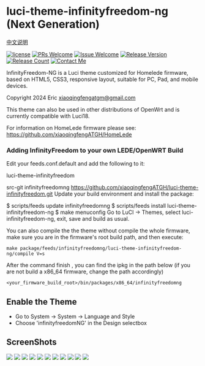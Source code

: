 # luci-theme-infinityfreedom-ng (Next Generation)

[ 中文说明 ](/README-zh_cn.md)

[![license][1]][2]
[![PRs Welcome][3]][4]
[![Issue Welcome][5]][6]
[![Release Version][7]][8]
[![Release Count][9]][8]
[![Contact Me][10]][11]

InfinityFreedom-NG is a Luci theme customized for Homelede firmware, based on HTML5, CSS3, responsive layout, suitable for PC, Pad, and mobile devices.

Copyright 2024 Eric <xiaoqingfengatgm@gmail.com>

This theme can also be used in other distributions of OpenWrt and is currently compatible with Luci18.

For information on HomeLede firmware please see:
https://github.com/xiaoqingfengATGH/HomeLede

### Adding InfinityFreedom to your own LEDE/OpenWRT Build

Edit your feeds.conf.default and add the following to it:

luci-theme-infinityfreedom

src-git infinityfreedomng https://github.com/xiaoqingfengATGH/luci-theme-infinityfreedom.git
Update your build environment and install the package:

$ scripts/feeds update infinityfreedomng
$ scripts/feeds install luci-theme-infinityfreedom-ng
$ make menuconfig
Go to LuCI -> Themes, select luci-infinityfreedom-ng, exit, save and build as usual.

You can also compile the the theme without compile the whole firmware, make sure you are in the firmware's root build path, and then execute:

```
make package/feeds/infinityfreedomng/luci-theme-infinityfreedom-ng/compile V=s
```

After the command finish , you can find the ipkg in the path below (if you are not build a x86_64 firmware, change the path accordingly)

```
<your_firmware_build_root>/bin/packages/x86_64/infinityfreedomng
```

Enable the Theme
----------------

* Go to System -> System -> Language and Style
* Choose 'infinityfreedomNG' in the Design selectbox

ScreenShots
-----------

![](/screenshots/000.Login.png)
![](/screenshots/001.Overview.png)
![](/screenshots/002.Firewall.png)
![](/screenshots/003.KernelLog.png)
![](/screenshots/004.Route.png)
![](/screenshots/005.SysLog.png)
![](/screenshots/006_RealTimeMontor.png)
![](/screenshots/100.System.png)
![](/screenshots/101.SoftwarePkgs.png)
![](/screenshots/207.upnp.png)
![](/screenshots/304.Samba.png)

[1]: https://img.shields.io/badge/license-Apache2-brightgreen.svg
[2]: /LICENSE
[3]: https://img.shields.io/badge/PRs-welcome-brightgreen.svg
[4]: https://github.com/xiaoqingfengATGH/luci-theme-infinityfreedom/pulls
[5]: https://img.shields.io/badge/Issues-welcome-brightgreen.svg
[6]: https://github.com/xiaoqingfengATGH/luci-theme-infinityfreedom/issues/new
[7]: https://img.shields.io/badge/release-NGv1.2beta-orange.svg?
[8]: https://github.com/xiaoqingfengATGH/luci-theme-infinityfreedom/releases
[9]: https://img.shields.io/github/downloads/xiaoqingfengATGH/luci-theme-infinityfreedom/total
[10]: https://img.shields.io/badge/Contact-telegram-blue
[11]: https://t.me/t_homelede
